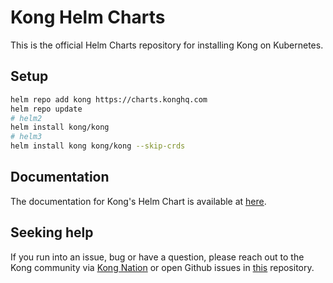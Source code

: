 # Kong Helm Charts

This is the official Helm Charts repository for installing Kong on Kubernetes.

## Setup

```bash
helm repo add kong https://charts.konghq.com
helm repo update
# helm2
helm install kong/kong
# helm3
helm install kong kong/kong --skip-crds
```

## Documentation

The documentation for Kong's Helm Chart is available at
[here](https://github.com/Kong/charts/blob/master/charts/kong/README.md).

## Seeking help

If you run into an issue, bug or have a question, please reach out to the Kong
community via [Kong Nation](https://discuss.konghq.com) or open Github
issues in [this](https://github.com/kong/charts/issues) repository.
